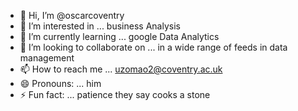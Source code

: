 - 👋 Hi, I’m @oscarcoventry
- 👀 I’m interested in ... business Analysis
- 🌱 I’m currently learning ... google Data Analytics  
- 💞️ I’m looking to collaborate on ... in a wide range of feeds in data management
- 📫 How to reach me ... uzomao2@coventry.ac.uk
- 😄 Pronouns: ... him
- ⚡ Fun fact: ... patience they say cooks a stone

<!---
oscarcoventry/oscarcoventry is a ✨ special ✨ repository because its `README.md` (this file) appears on your GitHub profile.
You can click the Preview link to take a look at your changes.
--->
